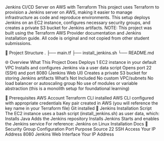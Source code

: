 Jenkins CI/CD Server on AWS with Terraform
This project uses Terraform to provision a Jenkins server on AWS, making it easier to manage infrastructure as code and reproduce environments. This setup deploys Jenkins on an EC2 instance, configures necessary security groups, and creates a private S3 bucket for Jenkins artifacts.
NOTE: This project was built using the Terraform AWS Provider documentation and Jenkins installation guide. All code is original and not copied from other student submissions.


📁 Project Structure
.
├── main.tf
├── install_jenkins.sh
└── README.md


🌐 Overview
What This Project Does
Deploys 1 EC2 instance in your default VPC
Installs and configures Jenkins via a user data script
Opens port 22 (SSH) and port 8080 (Jenkins Web UI)
Creates a private S3 bucket for storing Jenkins artifacts
What’s Not Included
No custom VPC/subnets
No load balancer or autoscaling group
No use of modules or variable abstraction (this is a monolith setup for foundational learning)


🔧 Prerequisites
AWS Account
Terraform CLI installed
AWS CLI configured with appropriate credentials
Key pair created in AWS (you will reference the key name in your Terraform file)
Git installed
📜 Jenkins Installation Script
The EC2 instance uses a bash script (install_jenkins.sh) as user data, which:
Installs Java
Adds the Jenkins repository
Installs Jenkins
Starts and enables the Jenkins service
For reference: Jenkins on Linux Installation Docs
🚨 Security Group Configuration
Port	Purpose	Source
22	SSH Access	Your IP Address
8080	Jenkins Web Interface	Your IP Address